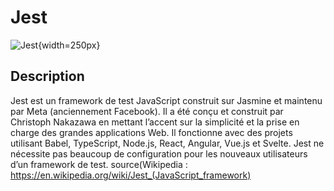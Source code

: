 # Jest

![Jest](https://www.zeljkovic.sh/wp-content/uploads/2021/07/Jest-e1625759811858.jpg){width=250px}

## Description

Jest est un framework de test JavaScript construit sur Jasmine et maintenu par Meta (anciennement Facebook). Il a été conçu et construit par Christoph Nakazawa en mettant l’accent sur la simplicité et la prise en charge des grandes applications Web. Il fonctionne avec des projets utilisant Babel, TypeScript, Node.js, React, Angular, Vue.js et Svelte. Jest ne nécessite pas beaucoup de configuration pour les nouveaux utilisateurs d’un framework de test. source(Wikipedia : https://en.wikipedia.org/wiki/Jest_(JavaScript_framework)

